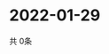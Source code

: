 # 2022-01-29
  共 0条

  <!-- BEGIN -->
  <!-- 最后更新时间Sat Jan 29 2022 20:05:07 GMT+0000 (Coordinated Universal Time) -->
  
  <!-- END -->
  
  